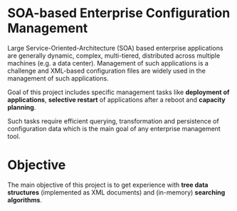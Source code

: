 SOA-based Enterprise Configuration Management
=============================================

Large Service-Oriented-Architecture (SOA) based enterprise applications are generally 
dynamic, complex, multi-tiered, distributed across multiple machines (e.g. a data center). Management
of such applications is a challenge and XML-based configuration files are widely used in the 
management of such applications.

Goal of this project includes specific management tasks like **deployment of applications**,
**selective restart** of applications after a reboot and **capacity planning**. 

Such tasks require efficient querying, transformation and persistence of configuration 
data which is the main goal of any enterprise management tool.

Objective
=========
The main objective of this project is to get experience with **tree data structures** (implemented
as XML documents) and (in-memory) **searching algorithms**.

